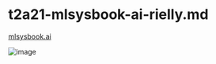 <h1>t2a21-mlsysbook-ai-rielly.md</h1>

<a href="https://mlsysbook.ai/contents/core/conclusion/conclusion.html">mlsysbook.ai</a>

![image](https://github.com/user-attachments/assets/fbbc018a-7ac7-4263-984f-0c3ff2158b76)
